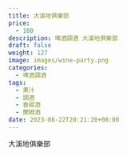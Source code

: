 ```yaml
---
title: 大溪地俱樂部
price:
  - 180
description: 啤酒調酒 大溪地俱樂部
draft: false
weight: 127
image: images/wine-party.png
categories:
  - 啤酒調酒
tags:
  - 果汁
  - 調酒
  - 香甜酒
  - 蘭姆酒
date: 2023-08-22T20:21:20+08:00
---
```


 大溪地俱樂部
